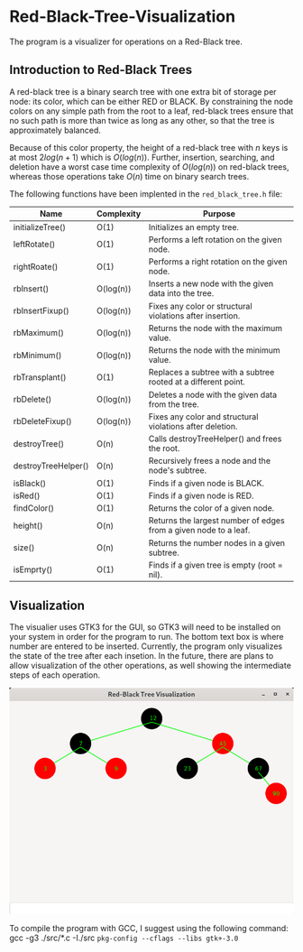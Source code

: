 # Red-Black-Tree-Visualization
The program is a visualizer for operations on a Red-Black tree.

## Introduction to Red-Black Trees
A red-black tree is a binary search tree with one extra bit of storage per node: its color, which can be either RED or BLACK. By constraining the node colors on any simple path from the root to a leaf, red-black trees ensure that no such path is more than twice as long as any other, so that the tree is approximately balanced. 

Because of this color property, the height of a red-black tree with $`n`$ keys is at most $`2log(n+1)`$ which is $`O(log(n))`$. Further, insertion, searching, and deletion have a worst case time complexity of $`O(log(n))`$ on red-black trees, whereas those operations take $`O(n)`$ time on binary search trees.

The following functions have been implented in the `red_black_tree.h` file:

| Name | Complexity | Purpose |
| -------- | ------- | ------- | 
| initializeTree() | O(1) | Initializes an empty tree. |
| leftRotate() | O(1) | Performs a left rotation on the given node. |
| rightRoate() | O(1) | Performs a right rotation on the given node. |
| rbInsert() | O(log(n)) | Inserts a new node with the given data into the tree. |
| rbInsertFixup() | O(log(n)) | Fixes any color or structural violations after insertion. |
| rbMaximum() | O(log(n)) | Returns the node with the maximum value. |
| rbMinimum() | O(log(n)) | Returns the node with the minimum value. |
| rbTransplant() | O(1) | Replaces a subtree with a subtree rooted at a different point. |
| rbDelete() | O(log(n)) | Deletes a node with the given data from the tree. |
| rbDeleteFixup() | O(log(n)) | Fixes any color and structural violations after deletion. |
| destroyTree() | O(n) | Calls destroyTreeHelper() and frees the root. |
| destroyTreeHelper() | O(n) | Recursively frees a node and the node's subtree. |
| isBlack() | O(1) | Finds if a given node is BLACK. |
| isRed() | O(1) | Finds if a given node is RED. |
| findColor() | O(1) | Returns the color of a given node. |
| height() | O(n) | Returns the largest number of edges from a given node to a leaf. |
| size() | O(n) | Returns the number nodes in a given subtree. |
| isEmprty() | O(1) | Finds if a given tree is empty (root = nil). |

## Visualization
The visualier uses GTK3 for the GUI, so GTK3 will need to be installed on your system in order for the program to run. The bottom text box is where number are entered to be inserted. Currently, the program only visualizes the state of the tree after each insetion. In the future, there are plans to allow visualization of the other operations, as well showing the intermediate steps of each operation.

![GUI example](GUI.png "GUI example")

To compile the program with GCC, I suggest using the following command: gcc -g3 ./src/*.c -I./src `pkg-config --cflags --libs gtk+-3.0`
